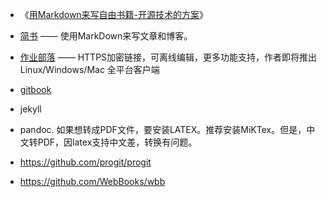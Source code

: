 * 《[用Markdown来写自由书籍-开源技术的方案](http://www.ituring.com.cn/article/828)》
* [简书](http://www.jianshu.com/) —— 使用MarkDown来写文章和博客。
* [作业部落](https://www.zybuluo.com/) —— HTTPS加密链接，可离线编辑，更多功能支持，作者即将推出 Linux/Windows/Mac 全平台客户端
* [gitbook](https://www.gitbook.com/)

* jekyll
* pandoc. 如果想转成PDF文件，要安装LATEX。推荐安装MiKTex。但是，中文转PDF，因latex支持中文差，转换有问题。
* https://github.com/progit/progit
* https://github.com/WebBooks/wbb